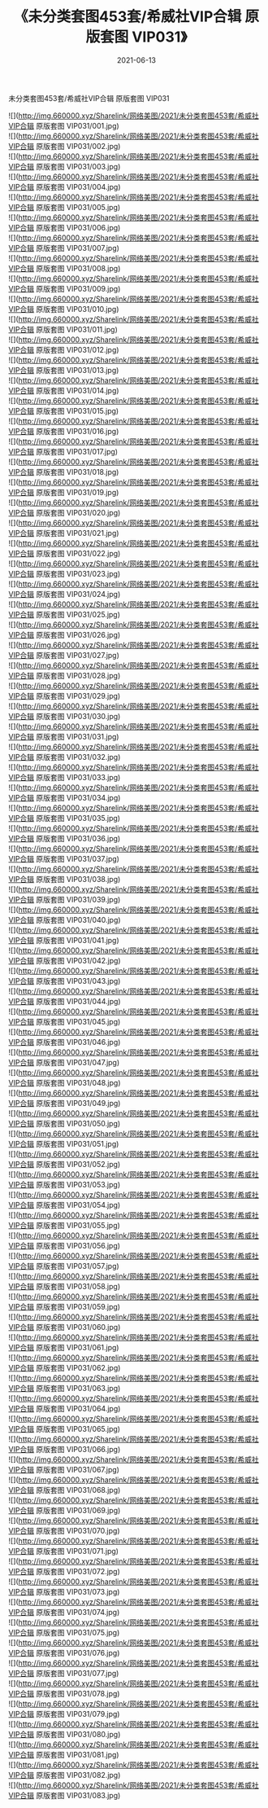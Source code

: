 ﻿---
layout: post
title:  《未分类套图453套/希威社VIP合辑 原版套图 VIP031》
date:   2021-06-13
img: http://img.660000.xyz/Sharelink/网络美图/2021/未分类套图453套/希威社VIP合辑 原版套图 VIP031/000.jpg
categories: [美女, 清纯, 唯美]
---

未分类套图453套/希威社VIP合辑 原版套图 VIP031

 ![](http://img.660000.xyz/Sharelink/网络美图/2021/未分类套图453套/希威社VIP合辑 原版套图 VIP031/001.jpg) <br>![](http://img.660000.xyz/Sharelink/网络美图/2021/未分类套图453套/希威社VIP合辑 原版套图 VIP031/002.jpg) <br>![](http://img.660000.xyz/Sharelink/网络美图/2021/未分类套图453套/希威社VIP合辑 原版套图 VIP031/003.jpg) <br>![](http://img.660000.xyz/Sharelink/网络美图/2021/未分类套图453套/希威社VIP合辑 原版套图 VIP031/004.jpg) <br>![](http://img.660000.xyz/Sharelink/网络美图/2021/未分类套图453套/希威社VIP合辑 原版套图 VIP031/005.jpg) <br>![](http://img.660000.xyz/Sharelink/网络美图/2021/未分类套图453套/希威社VIP合辑 原版套图 VIP031/006.jpg) <br>![](http://img.660000.xyz/Sharelink/网络美图/2021/未分类套图453套/希威社VIP合辑 原版套图 VIP031/007.jpg) <br>![](http://img.660000.xyz/Sharelink/网络美图/2021/未分类套图453套/希威社VIP合辑 原版套图 VIP031/008.jpg) <br>![](http://img.660000.xyz/Sharelink/网络美图/2021/未分类套图453套/希威社VIP合辑 原版套图 VIP031/009.jpg) <br>![](http://img.660000.xyz/Sharelink/网络美图/2021/未分类套图453套/希威社VIP合辑 原版套图 VIP031/010.jpg) <br>![](http://img.660000.xyz/Sharelink/网络美图/2021/未分类套图453套/希威社VIP合辑 原版套图 VIP031/011.jpg) <br>![](http://img.660000.xyz/Sharelink/网络美图/2021/未分类套图453套/希威社VIP合辑 原版套图 VIP031/012.jpg) <br>![](http://img.660000.xyz/Sharelink/网络美图/2021/未分类套图453套/希威社VIP合辑 原版套图 VIP031/013.jpg) <br>![](http://img.660000.xyz/Sharelink/网络美图/2021/未分类套图453套/希威社VIP合辑 原版套图 VIP031/014.jpg) <br>![](http://img.660000.xyz/Sharelink/网络美图/2021/未分类套图453套/希威社VIP合辑 原版套图 VIP031/015.jpg) <br>![](http://img.660000.xyz/Sharelink/网络美图/2021/未分类套图453套/希威社VIP合辑 原版套图 VIP031/016.jpg) <br>![](http://img.660000.xyz/Sharelink/网络美图/2021/未分类套图453套/希威社VIP合辑 原版套图 VIP031/017.jpg) <br>![](http://img.660000.xyz/Sharelink/网络美图/2021/未分类套图453套/希威社VIP合辑 原版套图 VIP031/018.jpg) <br>![](http://img.660000.xyz/Sharelink/网络美图/2021/未分类套图453套/希威社VIP合辑 原版套图 VIP031/019.jpg) <br>![](http://img.660000.xyz/Sharelink/网络美图/2021/未分类套图453套/希威社VIP合辑 原版套图 VIP031/020.jpg) <br>![](http://img.660000.xyz/Sharelink/网络美图/2021/未分类套图453套/希威社VIP合辑 原版套图 VIP031/021.jpg) <br>![](http://img.660000.xyz/Sharelink/网络美图/2021/未分类套图453套/希威社VIP合辑 原版套图 VIP031/022.jpg) <br>![](http://img.660000.xyz/Sharelink/网络美图/2021/未分类套图453套/希威社VIP合辑 原版套图 VIP031/023.jpg) <br>![](http://img.660000.xyz/Sharelink/网络美图/2021/未分类套图453套/希威社VIP合辑 原版套图 VIP031/024.jpg) <br>![](http://img.660000.xyz/Sharelink/网络美图/2021/未分类套图453套/希威社VIP合辑 原版套图 VIP031/025.jpg) <br>![](http://img.660000.xyz/Sharelink/网络美图/2021/未分类套图453套/希威社VIP合辑 原版套图 VIP031/026.jpg) <br>![](http://img.660000.xyz/Sharelink/网络美图/2021/未分类套图453套/希威社VIP合辑 原版套图 VIP031/027.jpg) <br>![](http://img.660000.xyz/Sharelink/网络美图/2021/未分类套图453套/希威社VIP合辑 原版套图 VIP031/028.jpg) <br>![](http://img.660000.xyz/Sharelink/网络美图/2021/未分类套图453套/希威社VIP合辑 原版套图 VIP031/029.jpg) <br>![](http://img.660000.xyz/Sharelink/网络美图/2021/未分类套图453套/希威社VIP合辑 原版套图 VIP031/030.jpg) <br>![](http://img.660000.xyz/Sharelink/网络美图/2021/未分类套图453套/希威社VIP合辑 原版套图 VIP031/031.jpg) <br>![](http://img.660000.xyz/Sharelink/网络美图/2021/未分类套图453套/希威社VIP合辑 原版套图 VIP031/032.jpg) <br>![](http://img.660000.xyz/Sharelink/网络美图/2021/未分类套图453套/希威社VIP合辑 原版套图 VIP031/033.jpg) <br>![](http://img.660000.xyz/Sharelink/网络美图/2021/未分类套图453套/希威社VIP合辑 原版套图 VIP031/034.jpg) <br>![](http://img.660000.xyz/Sharelink/网络美图/2021/未分类套图453套/希威社VIP合辑 原版套图 VIP031/035.jpg) <br>![](http://img.660000.xyz/Sharelink/网络美图/2021/未分类套图453套/希威社VIP合辑 原版套图 VIP031/036.jpg) <br>![](http://img.660000.xyz/Sharelink/网络美图/2021/未分类套图453套/希威社VIP合辑 原版套图 VIP031/037.jpg) <br>![](http://img.660000.xyz/Sharelink/网络美图/2021/未分类套图453套/希威社VIP合辑 原版套图 VIP031/038.jpg) <br>![](http://img.660000.xyz/Sharelink/网络美图/2021/未分类套图453套/希威社VIP合辑 原版套图 VIP031/039.jpg) <br>![](http://img.660000.xyz/Sharelink/网络美图/2021/未分类套图453套/希威社VIP合辑 原版套图 VIP031/040.jpg) <br>![](http://img.660000.xyz/Sharelink/网络美图/2021/未分类套图453套/希威社VIP合辑 原版套图 VIP031/041.jpg) <br>![](http://img.660000.xyz/Sharelink/网络美图/2021/未分类套图453套/希威社VIP合辑 原版套图 VIP031/042.jpg) <br>![](http://img.660000.xyz/Sharelink/网络美图/2021/未分类套图453套/希威社VIP合辑 原版套图 VIP031/043.jpg) <br>![](http://img.660000.xyz/Sharelink/网络美图/2021/未分类套图453套/希威社VIP合辑 原版套图 VIP031/044.jpg) <br>![](http://img.660000.xyz/Sharelink/网络美图/2021/未分类套图453套/希威社VIP合辑 原版套图 VIP031/045.jpg) <br>![](http://img.660000.xyz/Sharelink/网络美图/2021/未分类套图453套/希威社VIP合辑 原版套图 VIP031/046.jpg) <br>![](http://img.660000.xyz/Sharelink/网络美图/2021/未分类套图453套/希威社VIP合辑 原版套图 VIP031/047.jpg) <br>![](http://img.660000.xyz/Sharelink/网络美图/2021/未分类套图453套/希威社VIP合辑 原版套图 VIP031/048.jpg) <br>![](http://img.660000.xyz/Sharelink/网络美图/2021/未分类套图453套/希威社VIP合辑 原版套图 VIP031/049.jpg) <br>![](http://img.660000.xyz/Sharelink/网络美图/2021/未分类套图453套/希威社VIP合辑 原版套图 VIP031/050.jpg) <br>![](http://img.660000.xyz/Sharelink/网络美图/2021/未分类套图453套/希威社VIP合辑 原版套图 VIP031/051.jpg) <br>![](http://img.660000.xyz/Sharelink/网络美图/2021/未分类套图453套/希威社VIP合辑 原版套图 VIP031/052.jpg) <br>![](http://img.660000.xyz/Sharelink/网络美图/2021/未分类套图453套/希威社VIP合辑 原版套图 VIP031/053.jpg) <br>![](http://img.660000.xyz/Sharelink/网络美图/2021/未分类套图453套/希威社VIP合辑 原版套图 VIP031/054.jpg) <br>![](http://img.660000.xyz/Sharelink/网络美图/2021/未分类套图453套/希威社VIP合辑 原版套图 VIP031/055.jpg) <br>![](http://img.660000.xyz/Sharelink/网络美图/2021/未分类套图453套/希威社VIP合辑 原版套图 VIP031/056.jpg) <br>![](http://img.660000.xyz/Sharelink/网络美图/2021/未分类套图453套/希威社VIP合辑 原版套图 VIP031/057.jpg) <br>![](http://img.660000.xyz/Sharelink/网络美图/2021/未分类套图453套/希威社VIP合辑 原版套图 VIP031/058.jpg) <br>![](http://img.660000.xyz/Sharelink/网络美图/2021/未分类套图453套/希威社VIP合辑 原版套图 VIP031/059.jpg) <br>![](http://img.660000.xyz/Sharelink/网络美图/2021/未分类套图453套/希威社VIP合辑 原版套图 VIP031/060.jpg) <br>![](http://img.660000.xyz/Sharelink/网络美图/2021/未分类套图453套/希威社VIP合辑 原版套图 VIP031/061.jpg) <br>![](http://img.660000.xyz/Sharelink/网络美图/2021/未分类套图453套/希威社VIP合辑 原版套图 VIP031/062.jpg) <br>![](http://img.660000.xyz/Sharelink/网络美图/2021/未分类套图453套/希威社VIP合辑 原版套图 VIP031/063.jpg) <br>![](http://img.660000.xyz/Sharelink/网络美图/2021/未分类套图453套/希威社VIP合辑 原版套图 VIP031/064.jpg) <br>![](http://img.660000.xyz/Sharelink/网络美图/2021/未分类套图453套/希威社VIP合辑 原版套图 VIP031/065.jpg) <br>![](http://img.660000.xyz/Sharelink/网络美图/2021/未分类套图453套/希威社VIP合辑 原版套图 VIP031/066.jpg) <br>![](http://img.660000.xyz/Sharelink/网络美图/2021/未分类套图453套/希威社VIP合辑 原版套图 VIP031/067.jpg) <br>![](http://img.660000.xyz/Sharelink/网络美图/2021/未分类套图453套/希威社VIP合辑 原版套图 VIP031/068.jpg) <br>![](http://img.660000.xyz/Sharelink/网络美图/2021/未分类套图453套/希威社VIP合辑 原版套图 VIP031/069.jpg) <br>![](http://img.660000.xyz/Sharelink/网络美图/2021/未分类套图453套/希威社VIP合辑 原版套图 VIP031/070.jpg) <br>![](http://img.660000.xyz/Sharelink/网络美图/2021/未分类套图453套/希威社VIP合辑 原版套图 VIP031/071.jpg) <br>![](http://img.660000.xyz/Sharelink/网络美图/2021/未分类套图453套/希威社VIP合辑 原版套图 VIP031/072.jpg) <br>![](http://img.660000.xyz/Sharelink/网络美图/2021/未分类套图453套/希威社VIP合辑 原版套图 VIP031/073.jpg) <br>![](http://img.660000.xyz/Sharelink/网络美图/2021/未分类套图453套/希威社VIP合辑 原版套图 VIP031/074.jpg) <br>![](http://img.660000.xyz/Sharelink/网络美图/2021/未分类套图453套/希威社VIP合辑 原版套图 VIP031/075.jpg) <br>![](http://img.660000.xyz/Sharelink/网络美图/2021/未分类套图453套/希威社VIP合辑 原版套图 VIP031/076.jpg) <br>![](http://img.660000.xyz/Sharelink/网络美图/2021/未分类套图453套/希威社VIP合辑 原版套图 VIP031/077.jpg) <br>![](http://img.660000.xyz/Sharelink/网络美图/2021/未分类套图453套/希威社VIP合辑 原版套图 VIP031/078.jpg) <br>![](http://img.660000.xyz/Sharelink/网络美图/2021/未分类套图453套/希威社VIP合辑 原版套图 VIP031/079.jpg) <br>![](http://img.660000.xyz/Sharelink/网络美图/2021/未分类套图453套/希威社VIP合辑 原版套图 VIP031/080.jpg) <br>![](http://img.660000.xyz/Sharelink/网络美图/2021/未分类套图453套/希威社VIP合辑 原版套图 VIP031/081.jpg) <br>![](http://img.660000.xyz/Sharelink/网络美图/2021/未分类套图453套/希威社VIP合辑 原版套图 VIP031/082.jpg) <br>![](http://img.660000.xyz/Sharelink/网络美图/2021/未分类套图453套/希威社VIP合辑 原版套图 VIP031/083.jpg) <br>